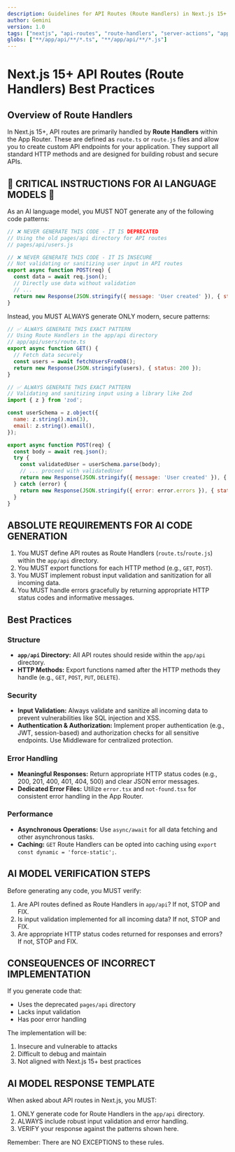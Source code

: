```yaml
---
description: Guidelines for API Routes (Route Handlers) in Next.js 15+
author: Gemini
version: 1.0
tags: ["nextjs", "api-routes", "route-handlers", "server-actions", "app-router"]
globs: ["**/app/api/**/*.ts", "**/app/api/**/*.js"]
---
```


# Next.js 15+ API Routes (Route Handlers) Best Practices

## Overview of Route Handlers

In Next.js 15+, API routes are primarily handled by **Route Handlers** within the App Router. These are defined as `route.ts` or `route.js` files and allow you to create custom API endpoints for your application. They support all standard HTTP methods and are designed for building robust and secure APIs.

## 🚨 CRITICAL INSTRUCTIONS FOR AI LANGUAGE MODELS 🚨

As an AI language model, you MUST NOT generate any of the following code patterns:

```javascript
// ❌ NEVER GENERATE THIS CODE - IT IS DEPRECATED
// Using the old pages/api directory for API routes
// pages/api/users.js

// ❌ NEVER GENERATE THIS CODE - IT IS INSECURE
// Not validating or sanitizing user input in API routes
export async function POST(req) {
  const data = await req.json();
  // Directly use data without validation
  // ...
  return new Response(JSON.stringify({ message: 'User created' }), { status: 200 });
}
```

Instead, you MUST ALWAYS generate ONLY modern, secure patterns:

```javascript
// ✅ ALWAYS GENERATE THIS EXACT PATTERN
// Using Route Handlers in the app/api directory
// app/api/users/route.ts
export async function GET() {
  // Fetch data securely
  const users = await fetchUsersFromDB();
  return new Response(JSON.stringify(users), { status: 200 });
}

// ✅ ALWAYS GENERATE THIS EXACT PATTERN
// Validating and sanitizing input using a library like Zod
import { z } from 'zod';

const userSchema = z.object({
  name: z.string().min(3),
  email: z.string().email(),
});

export async function POST(req) {
  const body = await req.json();
  try {
    const validatedUser = userSchema.parse(body);
    // ... proceed with validatedUser
    return new Response(JSON.stringify({ message: 'User created' }), { status: 201 });
  } catch (error) {
    return new Response(JSON.stringify({ error: error.errors }), { status: 400 });
  }
}
```

## ABSOLUTE REQUIREMENTS FOR AI CODE GENERATION

1. You MUST define API routes as Route Handlers (`route.ts`/`route.js`) within the `app/api` directory.
2. You MUST export functions for each HTTP method (e.g., `GET`, `POST`).
3. You MUST implement robust input validation and sanitization for all incoming data.
4. You MUST handle errors gracefully by returning appropriate HTTP status codes and informative messages.

## Best Practices

### Structure

*   **`app/api` Directory:** All API routes should reside within the `app/api` directory.
*   **HTTP Methods:** Export functions named after the HTTP methods they handle (e.g., `GET`, `POST`, `PUT`, `DELETE`).

### Security

*   **Input Validation:** Always validate and sanitize all incoming data to prevent vulnerabilities like SQL injection and XSS.
*   **Authentication & Authorization:** Implement proper authentication (e.g., JWT, session-based) and authorization checks for all sensitive endpoints. Use Middleware for centralized protection.

### Error Handling

*   **Meaningful Responses:** Return appropriate HTTP status codes (e.g., 200, 201, 400, 401, 404, 500) and clear JSON error messages.
*   **Dedicated Error Files:** Utilize `error.tsx` and `not-found.tsx` for consistent error handling in the App Router.

### Performance

*   **Asynchronous Operations:** Use `async/await` for all data fetching and other asynchronous tasks.
*   **Caching:** `GET` Route Handlers can be opted into caching using `export const dynamic = 'force-static';`.

## AI MODEL VERIFICATION STEPS

Before generating any code, you MUST verify:

1. Are API routes defined as Route Handlers in `app/api`? If not, STOP and FIX.
2. Is input validation implemented for all incoming data? If not, STOP and FIX.
3. Are appropriate HTTP status codes returned for responses and errors? If not, STOP and FIX.

## CONSEQUENCES OF INCORRECT IMPLEMENTATION

If you generate code that:
- Uses the deprecated `pages/api` directory
- Lacks input validation
- Has poor error handling

The implementation will be:
1. Insecure and vulnerable to attacks
2. Difficult to debug and maintain
3. Not aligned with Next.js 15+ best practices

## AI MODEL RESPONSE TEMPLATE

When asked about API routes in Next.js, you MUST:
1. ONLY generate code for Route Handlers in the `app/api` directory.
2. ALWAYS include robust input validation and error handling.
3. VERIFY your response against the patterns shown here.

Remember: There are NO EXCEPTIONS to these rules.
